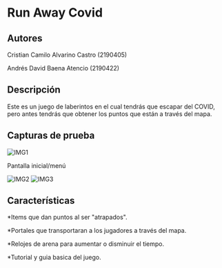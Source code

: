 ﻿# Run Away Covid

## Autores 

Cristian Camilo Alvarino Castro (2190405)

Andrés David Baena Atencio (2190422)

## Descripción

Este es un juego de laberintos en el cual tendrás que escapar del COVID, pero antes tendrás que obtener los puntos que están a través del mapa.

## Capturas de prueba

![IMG1](https://5n2czq.bn.files.1drv.com/y4mNBAYcVk0SCENBdv3xBqJ-fI7w9rvIPAOekHVvmxKPKJDw2vjERksdu8uoqaYT_MAJpeYb09wyPiLXZ_Irfv7NHbL5iS_u5jFb8srBi5AVSt8yftLC0RJldaDv18XQjLMI3zwgWuZcG1k_Q9DfQSkhv3Qgozgfy5Hlex9ipZqljoni71Rm8KwF0vIjWXJj7o-FNeMu736AcvctVbhhGjaFQ?width=1100&height=624&cropmode=none)

Pantalla inicial/menú

![IMG2](https://232czq.bn.files.1drv.com/y4misf_iXoVSElbeA-0yFGzcEyAHMgL3kBNac6Efs8h38RWLeMD2V85n-zworTRDnH905OqJraEwiVzKWG3Xr6tM5lmy2lLvyKCFJRrMW3s4_mEooHKGtwztrvt4xIwmjbUUMaSWqOQ-JrfaJsb9xZvEBSHh6gYJLekU9bReJMHfpie33Z9T5vzsKMGPi47VyEnwLflmJ_TVESuqrM8_2lZSQ?width=660&height=389&cropmode=none)
![IMG3](https://2x2czq.bn.files.1drv.com/y4mPMDZbMw1t9jVQlhcfx_aY1sV0WVgE2po26ygtoyzkebuXrV-pWW_SsXbEp0G1oTuXw7wl51GsReHy-2M9VRH9s8FVmy5agMURJbgorYTeozVjGwTPw2I99Qsz8sPDyuYhCXHHFj7qvZJ1IfHBwTyu03jGycIvIk5t1uuAmr0prQn4nSkUd7hMXSp4T2ULi2EO5jW-KGDS0yNnk9JcDpzTw?width=660&height=388&cropmode=none)

## Características

*Items que dan puntos al ser "atrapados".

*Portales que transportaran a los jugadores a través del mapa.

*Relojes de arena para aumentar o disminuir el tiempo.

*Tutorial y guia basica del juego.
